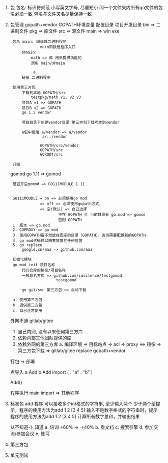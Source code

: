 1. 包
    包名: 标识符规范
          小写英文字母, 尽量短小
          同一个文件夹内所有go文件的包名必须一致
          包名与文件夹名尽量保持一致
2. 包管理
    gopath+vendor
        GOPATH环境变量 配置目录 项目开发目录
        bin => 二进制文件
        pkg => 库文件
        src => 源文件 main => win exe

        包名 main: 编译成二进制程序
                    main函数是程序入口
            非main:
                math => 库 用来提供功能的
                调用 main/非main

                .a
            链接 二进制程序

        使用第三方包
            下载到本地 GOPATH/src
                testpkg/math v1, v2 v3
            项目A v1 => GOPATH
            项目B v2 => GOPATH
            go 1.5 vendor

            项目目录下创建vendor目录 第三方包下载考本到vendor

            a包中使用 a/vendor => a/vendor
                     a/../vendor

                    GOPATH/src/vendor
                    GOPATH/src
                    GOROOT/src

        升级
    gomod
        go 1.11 => gomod

        是否开启gomod => GO111MODULE 1.11


        GO111MOUDLE = on => 必须使用go mod
                    => off => 必须使用gopath方式
                    => 空(默认) => 自己选择
                            不在 GOPATH 且 当前目录有 go.mod => gomod
                            否则 GOPATH
        1. 版本 => go.mod
        2. GOPROXY => go mod
        3. 使用GOPATH要不然放在固定的目录（GOPATH），否则需要配置新的GOPATH
        4. go mod代码可以随意放置在任何位置
        5. go replace
            google.cn/aaa -> github.com/aaa

        初始化模块
        go mod init 项目名称
            代码仓库的路径/项目名称
            一般命名方式 => github.com/imsilence/testgomod
                           testgomod

            go git/svn 第三方包 => 自动下载

        a. 使用第三方包
        b. 提供第三方包
        c. 自己正常使用

    外网不通
    gitlab/gitee
    1. 自己内网, 没有以来任何第三方库
    2. 依赖内部其他团队提供的库
    3. 依赖外网的第三方库
        a. 编译环境 => 目标站点
                        => acl
                        => proxy <=> 镜像
                        => 第三方包下载 => gitlab/gitee
                            replace
    gopath+vendor


    打包 => 部署


    点导入
    a Add
    b Add
    import (
        . "a"
        . "b"
    )

    Add()

    程序执行 main
            import => 其他程序

3. 标准包
    add 程序 可以接收多个int格式的字符串, 至少输入两个
    少于两个给提示，程序的使用方法为add 1 2 [3 4 5]
    输入不是数字格式的字符串时，提示 程序的使用方法为add 1 2 [3 4 5]
    计算所有数字总和，并输出结果

    从不知道-》知道
        a. 培训->60% ->
            ->40%
        b. 看文档
        c. 搜索引擎
        d. 参加交流/参加会议
        e. 练习

4. 第三方包
5. 单元测试